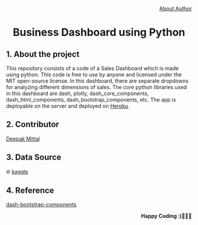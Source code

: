 <div align="center">
  <p align="right"><a href="https://github.com/yesdeepakmittal/">About Author</a></p>
  <h1>Business Dashboard using Python</h1>
</div>

<div>
  <h2>1. About the project</h2>
  <p>This repository consists of a code of a Sales Dashboard which is made using python. 
  This code is free to use by anyone and licensed under the MIT open-source license. 
  In this dashboard, there are separate dropdowns for analyzing different dimensions of sales.
  The core python libraries used in this dashboard are dash, plotly, dash_core_components, dash_html_components, dash_bootstrap_components, etc.
  The app is deployable on the server and deployed on <a href="https://busidashboard.herokuapp.com/">Heroku</a>. 
  </p>
</div>

<div>
  <h2>2. Contributor</h2>
  <p><a href="https://github.com/yesdeepakmittal"target="_blank">Deepak Mittal</a></p>
</div>

<div>
  <h2>3. Data Source</h2>
  <p>🌐 <a href="https://www.kaggle.com/juhi1994/superstore">kaggle</a></p>
</div>

<div>
  <h2>4. Reference</h2>
  <p><a href="https://dash-bootstrap-components.opensource.faculty.ai/docs/components/navbar/">dash-bootstrap-components</a></p>
<div>
  <p align="right"><b>Happy Coding :)🖤🖤🖤</b></p>
</div>
